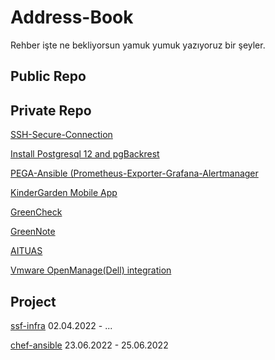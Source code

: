 # Address-Book

Rehber işte ne bekliyorsun yamuk yumuk yazıyoruz bir şeyler.

## Public Repo


## Private Repo


[SSH-Secure-Connection](https://github.com/mehmetsinc/ssh-pass-update)

[Install Postgresql 12 and pgBackrest](https://github.com/mehmetsinc/Postgresql-pgBackrest-ansible)

[PEGA-Ansible (Prometheus-Exporter-Grafana-Alertmanager](https://github.com/mehmetsinc/Ansible-prometheus-node_exporter-alertmanager-grafana)

[KinderGarden Mobile App](https://github.com/TarikCinar/CocugumNasilMobilApp)

[GreenCheck](https://github.com/TarikCinar/GreenCheck)

[GreenNote](https://github.com/TarikCinar/GreenNote)

[AITUAS](https://github.com/TarikCinar/AITUAS)

[Vmware OpenManage(Dell) integration](https://github.com/mehmetsinc/Vmware-OpenManage-integration)


## Project

[ssf-infra](https://github.com/TechSpaceAsia/ssf-infrastructure) 02.04.2022 - ...

[chef-ansible](https://github.com/github7450/chef-ansible) 23.06.2022 - 25.06.2022


